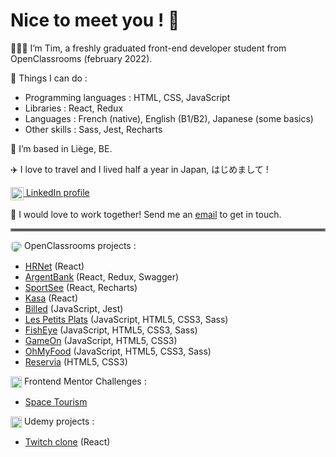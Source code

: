 # Nice to meet you ! 👋

🧑🏻‍🎓 I’m Tim, a freshly graduated front-end developer student from OpenClassrooms (february 2022). 

🔧 Things I can do :

- Programming languages : HTML, CSS, JavaScript
- Libraries : React, Redux
- Languages : French (native), English (B1/B2), Japanese (some basics)
- Other skills : Sass, Jest, Recharts

🍟 I’m based in Liège, BE.

✈️ I love to travel and I lived half a year in Japan, はじめまして !

<a href="https://www.linkedin.com/in/tim-jeanmart-29540020b" target="blank"><img align="center" src="https://img.icons8.com/color/48/000000/linkedin.png" alt="LinkedIn icon by Icons8" height="21" /> LinkedIn profile</a>

📧 I would love to work together! Send me an [email](mailto:tim.jeanmart@hotmail.com) to get in touch.

<hr style="border:2px solid gray"> </hr>

<img align="center" src="https://www.jobirl.com/images/societe/1621324779.jpg" alt="OpenClassrooms Icon" height="18" style="border-radius:20px"/> OpenClassrooms projects :

- [HRNet](https://github.com/Tim-jn/TimothyJeanmart_14_07012022) (React)
- [ArgentBank](https://github.com/Tim-jn/TimothyJeanmart_13_17122021) (React, Redux, Swagger)
- [SportSee](https://github.com/Tim-jn/TimothyJeanmart_12_29112021) (React, Recharts)
- [Kasa](https://github.com/Tim-jn/TimothyJeanmart_11_07112021) (React)
- [Billed](https://github.com/Tim-jn/TimothyJeanmart_9_11102021) (JavaScript, Jest)
- [Les Petits Plats](https://github.com/Tim-jn/TimothyJeanmart_7_24082021) (JavaScript, HTML5, CSS3, Sass)
- [FishEye](https://github.com/Tim-jn/TimothyJeanmart_6_01072021) (JavaScript, HTML5, CSS3, Sass)
- [GameOn](https://github.com/Tim-jn/TimothyJeanmart_4_01062021) (JavaScript, HTML5, CSS3)
- [OhMyFood](https://github.com/Tim-jn/TimothyJeanmart_3_10052021) (JavaScript, HTML5, CSS3, Sass)
- [Reservia](https://github.com/Tim-jn/TimothyJeanmart_2_16042021) (HTML5, CSS3)

<img align="center" src="https://nitter.net/pic/profile_images%2F1047378912819531776%2Fjg7V1u54.jpg" alt="Frontend Mentor Icon" height="18" /> Frontend Mentor Challenges : 

- [Space Tourism](https://timjn-space-tourism.netlify.app)

<img align="center" src="https://img.icons8.com/external-tal-revivo-color-tal-revivo/24/000000/external-udemycom-is-an-online-learning-and-teaching-platform-logo-color-tal-revivo.png" alt="Udemy icon by Icons8" height="18" /> Udemy projects : 

- [Twitch clone](https://github.com/Tim-jn/twitch-clone) (React)
